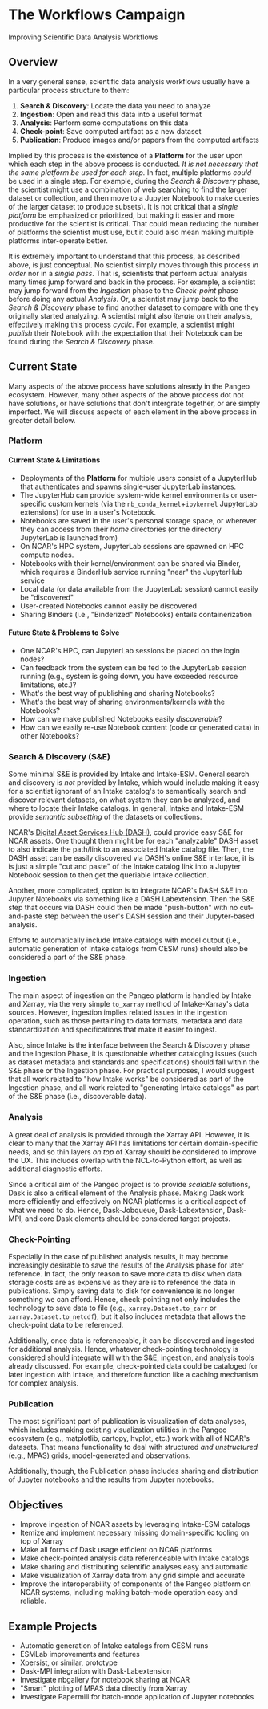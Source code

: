 # The Workflows Campaign

Improving Scientific Data Analysis Workflows

## Overview

In a very general sense, scientific data analysis workflows usually have a
particular process structure to them:

1. **Search & Discovery**: Locate the data you need to analyze
2. **Ingestion**: Open and read this data into a useful format
3. **Analysis**: Perform some computations on this data
4. **Check-point**: Save computed artifact as a new dataset
5. **Publication**: Produce images and/or papers from the computed artifacts

Implied by this process is the existence of a **Platform** for the user upon
which each step in the above process is conducted.  *It is not necessary that
the same platform be used for each step.*  In fact, multiple platforms *could*
be used in a single step.  For example, during the *Search & Discovery* phase,
the scientist might use a combination of web searching to find the larger
dataset or collection, and then move to a Jupyter Notebook to make queries of
the larger dataset to produce subsets).  It is not critical that a *single
platform* be emphasized or prioritized, but making it easier and more
productive for the scientist is critical.  That could mean reducing the number
of platforms the scientist must use, but it could also mean making multiple
platforms inter-operate better.

It is extremely important to understand that this process, as described above,
is just conceptual.  No scientist simply moves through this process *in order*
nor in a *single pass*.  That is, scientists that perform actual analysis many
times jump forward and back in the process.  For example, a scientist may jump
forward from the *Ingestion* phase to the *Check-point* phase before doing any
actual *Analysis*.  Or, a scientist may jump back to the *Search & Discovery*
phase to find another dataset to compare with one they originally started
analyzing.  A scientist might also *iterate* on their analysis, effectively
making this process *cyclic*.  For example, a scientist might *publish* their
Notebook with the expectation that their Notebook can be found during the
*Search & Discovery* phase.

## Current State

Many aspects of the above process have solutions already in the Pangeo ecosystem.
However, many other aspects of the above process dot not have solutions, or have
solutions that don't intergrate together, or are simply imperfect.  We will discuss
aspects of each element in the above process in greater detail below.

### Platform

#### Current State & Limitations

- Deployments of the **Platform** for multiple users consist of a JupyterHub
  that authenticates and spawns single-user JupyterLab instances.
- The JupyterHub can provide system-wide kernel environments or user-specific
  custom kernels (via the `nb_conda_kernel`+`ipykernel` JupyterLab extensions)
  for use in a user's Notebook.
- Notebooks are saved in the user's personal storage space, or wherever they
  can access from their *home* directories (or the directory JupyterLab is
  launched from)
- On NCAR's HPC system, JupyterLab sessions are spawned on HPC compute nodes.
- Notebooks with their kernel/environment can be shared via Binder, which
  requires a BinderHub service running "near" the JupyterHub service
- Local data (or data available from the JupyterLab session) cannot easily
  be "discovered"
- User-created Notebooks cannot easily be discovered
- Sharing Binders (i.e., "Binderized" Notebooks) entails containerization

#### Future State & Problems to Solve

- One NCAR's HPC, can JupyterLab sessions be placed on the login nodes?
- Can feedback from the system can be fed to the JupyterLab session running
  (e.g., system is going down, you have exceeded resource limitations, etc.)?
- What's the best way of publishing and sharing Notebooks?
- What's the best way of sharing environments/kernels *with* the Notebooks?
- How can we make published Notebooks easily *discoverable*?
- How can we easily re-use Notebook content (code or generated data) in other Notebooks?

### Search & Discovery (S&E)

Some minimal S&E is provided by Intake and Intake-ESM.  General search and
discovery is *not* provided by Intake, which would include making it easy for
a scientist ignorant of an Intake catalog's to semantically search and discover
relevant datasets, on what system they can be analyzed, and where to locate
their Intake catalogs.  In general, Intake and Intake-ESM provide *semantic
subsetting* of the datasets or collections.

NCAR's [Digital Asset Services Hub (DASH)](https://www2.cisl.ucar.edu/dash),
could provide easy S&E for NCAR assets.  One thought then might be for each
"analyzable" DASH asset to also indicate the path/link to an associated
Intake catalog file.  Then, the DASH asset can be easily discovered via
DASH's online S&E interface, it is is just a simple "cut and paste" of the
Intake catalog link into a Jupyter Notebook session to then get the
queriable Intake collection.

Another, more complicated, option is to integrate NCAR's DASH S&E into
Jupyter Notebooks via something like a DASH Labextension.  Then the S&E
step that occurs via DASH could then be made "push-button" with no
cut-and-paste step between the user's DASH session and their Jupyter-based
analysis.

Efforts to automatically include Intake catalogs with model output (i.e.,
automatic generation of Intake catalogs from CESM runs) should also be
considered a part of the S&E phase.

### Ingestion

The main aspect of ingestion on the Pangeo platform is handled by Intake
and Xarray, via the very simple `to_xarray` method of Intake-Xarray's
data sources.  However, ingestion implies related issues in the ingestion
operation, such as those pertaining to data formats, metadata and data
standardization and specifications that make it easier to ingest.

Also, since Intake is the interface between the Search & Discovery phase
and the Ingestion Phase, it is questionable whether cataloging issues (such
as dataset metadata and standards and specifications) should fall within
the S&E phase or the Ingestion phase.  For practical purposes, I would
suggest that all work related to "how Intake works" be considered as part
of the Ingestion phase, and all work related to "generating Intake
catalogs" as part of the S&E phase (i.e., discoverable data).

### Analysis

A great deal of analysis is provided through the Xarray API.  However,
it is clear to many that the Xarray API has limitations for certain
domain-specific needs, and so thin layers *on top* of Xarray should be
considered to improve the UX.  This includes overlap with the NCL-to-Python
effort, as well as additional diagnostic efforts.

Since a critical aim of the Pangeo project is to provide *scalable*
solutions, Dask is also a critical element of the Analysis phase.  Making
Dask work more efficiently and effectively on NCAR platforms is a critical
aspect of what we need to do.  Hence, Dask-Jobqueue, Dask-Labextension,
Dask-MPI, and core Dask elements should be considered target projects.

### Check-Pointing

Especially in the case of published analysis results, it may become
increasingly desirable to save the results of the Analysis phase for
later reference.  In fact, the *only* reason to save more data to disk
when data storage costs are as expensive as they are is to reference
the data in publications.  Simply saving data to disk for convenience
is no longer something we can afford.  Hence, check-pointing not only
includes the technology to save data to file (e.g., `xarray.Dataset.to_zarr`
or `xarray.Dataset.to_netcdf`), but it also includes metadata that allows
the check-point data to be referenced.

Additionally, once data is referenceable, it can be discovered and ingested
for additional analysis.  Hence, whatever check-pointing technology is
considered should integrate will with the S&E, ingestion, and analysis
tools already discussed.  For example, check-pointed data could be
cataloged for later ingestion with Intake, and therefore function like
a caching mechanism for complex analysis.

### Publication

The most significant part of publication is visualization of data
analyses, which includes making existing visualization utilities in the
Pangeo ecosystem (e.g., matplotlib, cartopy, hvplot, etc.) work with
all of NCAR's datasets.  That means functionality to deal with structured
*and unstructured* (e.g., MPAS) grids, model-generated and observations.

Additionally, though, the Publication phase includes sharing and
distribution of Jupyter notebooks and the results from Jupyter notebooks.

## Objectives

- Improve ingestion of NCAR assets by leveraging Intake-ESM catalogs
- Itemize and implement necessary missing domain-specific tooling on
  top of Xarray
- Make all forms of Dask usage efficient on NCAR platforms
- Make check-pointed analysis data referenceable with Intake catalogs
- Make sharing and distributing scientific analyses easy and automatic
- Make visualization of Xarray data from any grid simple and accurate
- Improve the interoperability of components of the Pangeo platform on
  NCAR systems, including making batch-mode operation easy and reliable.

## Example Projects

- Automatic generation of Intake catalogs from CESM runs
- ESMLab improvements and features
- Xpersist, or similar, prototype
- Dask-MPI integration with Dask-Labextension
- Investigate nbgallery for notebook sharing at NCAR
- "Smart" plotting of MPAS data directly from Xarray
- Investigate Papermill for batch-mode application of Jupyter notebooks
